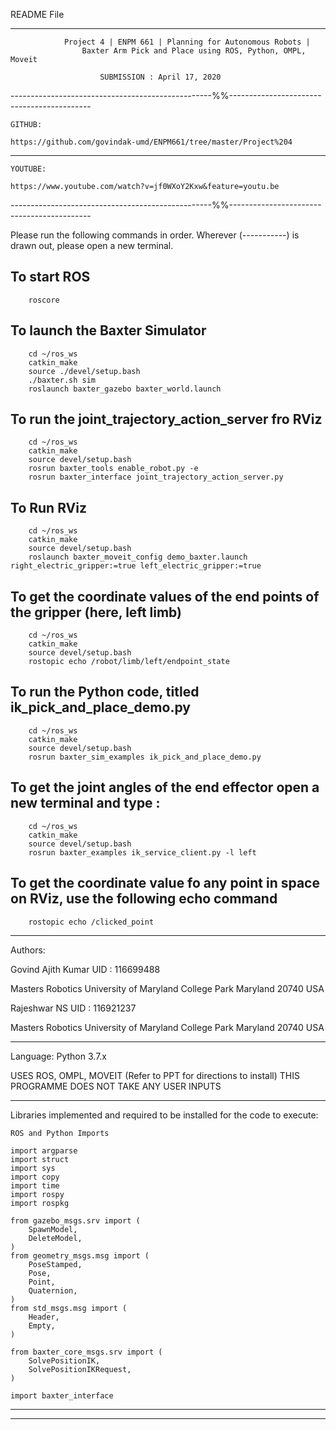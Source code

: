 README File
_________________________________________________________________________________________

				Project 4 | ENPM 661 | Planning for Autonomous Robots |
					Baxter Arm Pick and Place using ROS, Python, OMPL, Moveit

						SUBMISSION : April 17, 2020

--------------------------------------------------%%-------------------------------------------
	
	GITHUB: 

	https://github.com/govindak-umd/ENPM661/tree/master/Project%204



--------------

	YOUTUBE:

	https://www.youtube.com/watch?v=jf0WXoY2Kxw&feature=youtu.be

--------------------------------------------------%%-------------------------------------------

Please run the following commands in order. Wherever (-----------) is drawn out, please open a new terminal.

To start ROS
----------
		roscore 
		
To launch the Baxter Simulator
----------
		cd ~/ros_ws
		catkin_make
		source ./devel/setup.bash
		./baxter.sh sim
		roslaunch baxter_gazebo baxter_world.launch

To run the joint_trajectory_action_server fro RViz
----------
		cd ~/ros_ws
		catkin_make
		source devel/setup.bash
		rosrun baxter_tools enable_robot.py -e
		rosrun baxter_interface joint_trajectory_action_server.py
To Run RViz
----------
		cd ~/ros_ws
		catkin_make
		source devel/setup.bash
		roslaunch baxter_moveit_config demo_baxter.launch right_electric_gripper:=true left_electric_gripper:=true
To get the coordinate values of the end points of the gripper (here, left limb)
----------
		cd ~/ros_ws
		catkin_make
		source devel/setup.bash
		rostopic echo /robot/limb/left/endpoint_state 
To run the Python code, titled ik_pick_and_place_demo.py
----------
		cd ~/ros_ws
		catkin_make
		source devel/setup.bash
		rosrun baxter_sim_examples ik_pick_and_place_demo.py
To get the joint angles of the end effector open a new terminal and type : 
----------
		cd ~/ros_ws
		catkin_make
		source devel/setup.bash
		rosrun baxter_examples ik_service_client.py -l left
To get the coordinate value fo any point in space on RViz, use the following echo command
----------
		rostopic echo /clicked_point


_________________________________________________________________________________________
Authors: 

Govind Ajith Kumar
UID : 116699488

Masters Robotics 
University of Maryland
College Park
Maryland
20740 USA

Rajeshwar NS
UID : 116921237

Masters Robotics
University of Maryland
College Park
Maryland
20740 USA
_________________________________________________________________________________________
Language: Python 3.7.x

USES ROS, OMPL, MOVEIT (Refer to PPT for directions to install)
THIS PROGRAMME DOES NOT TAKE ANY USER INPUTS
_________________________________________________________________________________________
Libraries implemented and required to be installed for the code to execute:



	ROS and Python Imports

	import argparse
	import struct
	import sys
	import copy
	import time
	import rospy
	import rospkg

	from gazebo_msgs.srv import (
	    SpawnModel,
	    DeleteModel,
	)
	from geometry_msgs.msg import (
	    PoseStamped,
	    Pose,
	    Point,
	    Quaternion,
	)
	from std_msgs.msg import (
	    Header,
	    Empty,
	)

	from baxter_core_msgs.srv import (
	    SolvePositionIK,
	    SolvePositionIKRequest,
	)

	import baxter_interface

_________________________________________________________________________________________


---------------------------------------------------------------------------------------------



